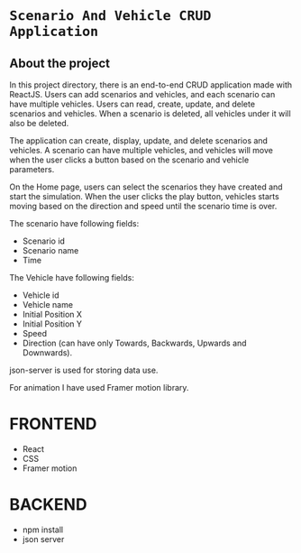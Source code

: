 # `Scenario And Vehicle CRUD Application`

## About the project

In this project directory, there is an end-to-end CRUD application made with ReactJS. Users can add scenarios and vehicles, and each scenario can have multiple vehicles. Users can read, create, update, and delete scenarios and vehicles. When a scenario is deleted, all vehicles under it will also be deleted.

The application can create, display, update, and delete scenarios and vehicles. A scenario can have multiple vehicles, and vehicles will move when the user clicks a button based on the scenario and vehicle parameters.

On the Home page, users can select the scenarios they have created and start the simulation. When the user clicks the play button, vehicles starts moving based on the direction and speed until the scenario time is over.

The scenario have following fields:
- Scenario id
- Scenario name
- Time

The Vehicle have following fields:
- Vehicle id
- Vehicle name
- Initial Position X
- Initial Position Y
- Speed 
- Direction (can have only Towards, Backwards, Upwards and Downwards).

json-server is used for storing data use.

For animation I have used Framer motion library.

<!-- ## Live project link

https://vehiclescenario-vinay.netlify.app/ -->


# FRONTEND
- React
- CSS
- Framer motion

# BACKEND
- npm install
- json server
